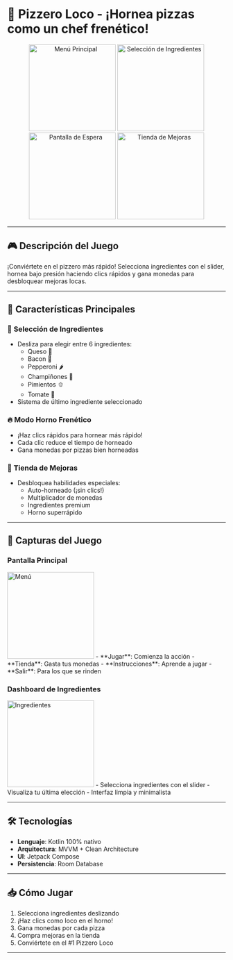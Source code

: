 # 🍕 **Pizzero Loco** - ¡Hornea pizzas como un chef frenético!

<div align="center">
  <img src="![menu](https://github.com/user-attachments/assets/8195748a-20d1-4b31-ae8a-7f6482a63d8d)
" alt="Menú Principal" width="200">
  <img src="![dash](https://github.com/user-attachments/assets/bd63fda4-60c2-452d-a858-80a901d653b2)
" alt="Selección de Ingredientes" width="200">
  <img src="![espera](https://github.com/user-attachments/assets/6f0fa2b3-95e1-4e38-ba26-9060e2035e28)
" alt="Pantalla de Espera" width="200">
  <img src="![sh](https://github.com/user-attachments/assets/babc1281-9501-4e62-ac1a-64d7ff2f7714)"
 alt="Tienda de Mejoras" width="200">
</div>

---

## 🎮 **Descripción del Juego**  
¡Conviértete en el pizzero más rápido! Selecciona ingredientes con el slider, hornea bajo presión haciendo clics rápidos y gana monedas para desbloquear mejoras locas.

---

## 🍅 **Características Principales**

### 🧀 **Selección de Ingredientes**
- Desliza para elegir entre 6 ingredientes:
  - Queso 🧀  
  - Bacon 🥓  
  - Pepperoni 🌶️  
  - Champiñones 🍄  
  - Pimientos 🫑  
  - Tomate 🍅  
- Sistema de último ingrediente seleccionado

### 🔥 **Modo Horno Frenético**
- ¡Haz clics rápidos para hornear más rápido!
- Cada clic reduce el tiempo de horneado
- Gana monedas por pizzas bien horneadas

### 🛒 **Tienda de Mejoras**
- Desbloquea habilidades especiales:
  - Auto-horneado (¡sin clics!)
  - Multiplicador de monedas
  - Ingredientes premium
  - Horno superrápido

---

## 📱 **Capturas del Juego**

### Pantalla Principal
<img src="menu.png" alt="Menú" width="200">  
- **Jugar**: Comienza la acción
- **Tienda**: Gasta tus monedas
- **Instrucciones**: Aprende a jugar
- **Salir**: Para los que se rinden

### Dashboard de Ingredientes
<img src="dash.png" alt="Ingredientes" width="200">  
- Selecciona ingredientes con el slider
- Visualiza tu última elección
- Interfaz limpia y minimalista

---

## 🛠️ **Tecnologías**
- **Lenguaje**: Kotlin 100% nativo
- **Arquitectura**: MVVM + Clean Architecture
- **UI**: Jetpack Compose
- **Persistencia**: Room Database

---

## 📥 **Cómo Jugar**
1. Selecciona ingredientes deslizando
2. ¡Haz clics como loco en el horno!
3. Gana monedas por cada pizza
4. Compra mejoras en la tienda
5. Conviértete en el #1 Pizzero Loco

---

